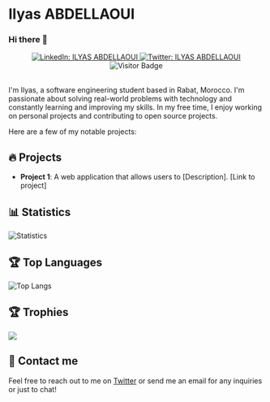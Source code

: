 # Ilyas ABDELLAOUI

### Hi there 👋

<div align="center">  
  <a href="https://www.linkedin.com/in/ilyas-abdellaoui/">
    <img alt="LinkedIn: ILYAS ABDELLAOUI" src="https://img.shields.io/badge/-ILYAS%20ABDELLAOUI-0e76a8?style=flat&labelColor=0e76a8&logo=linkedin&logoColor=white" target="_blank" />
  </a>
  <a href="https://twitter.com/ilyas_abdell">
    <img alt="Twitter: ILYAS ABDELLAOUI" src="https://img.shields.io/badge/-ILYAS%20ABDELLAOUI-e84393?style=flat&labelColor=e84393&logo=twitter&logoColor=white" target="_blank" />
  </a>
  <br />
  <img src="https://visitor-badge.glitch.me/badge?page_id=ilyas0421.ilyas0421" alt="Visitor Badge" />
</div>

<br />

I'm Ilyas, a software engineering student based in Rabat, Morocco. I'm passionate about solving real-world problems with technology and constantly learning and improving my skills. In my free time, I enjoy working on personal projects and contributing to open source projects.

Here are a few of my notable projects:

## 🔥 Projects

- **Project 1**: A web application that allows users to [Description]. [Link to project]

## 📊 Statistics

![Statistics](https://github-readme-stats.vercel.app/api?username=ilyas0421&count_private=true&show_icons=true&theme=light)

## 🏆 Top Languages

![Top Langs](https://github-readme-stats.vercel.app/api/top-langs/?username=ilyas0421&layout=compact)

## 🏆 Trophies

<img src="https://github-profile-trophy.vercel.app/?username=ilyas0421&theme=nord&column=7" >


## 💬 Contact me

Feel free to reach out to me on [Twitter](https://twitter.com/ilyas_abdell) or send me an email for any inquiries or just to chat!

